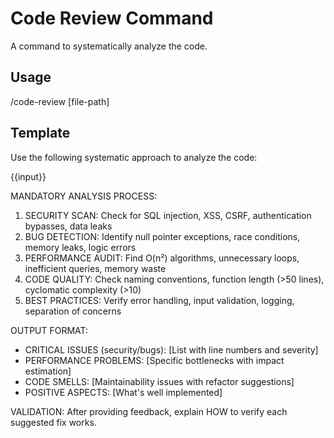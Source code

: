 # Code Review Command

A command to systematically analyze the code.

## Usage
/code-review [file-path]

## Template
Use the following systematic approach to analyze the code:

{{input}}

MANDATORY ANALYSIS PROCESS:
1. SECURITY SCAN: Check for SQL injection, XSS, CSRF, authentication bypasses, data leaks
2. BUG DETECTION: Identify null pointer exceptions, race conditions, memory leaks, logic errors
3. PERFORMANCE AUDIT: Find O(n²) algorithms, unnecessary loops, inefficient queries, memory waste
4. CODE QUALITY: Check naming conventions, function length (>50 lines), cyclomatic complexity (>10)
5. BEST PRACTICES: Verify error handling, input validation, logging, separation of concerns

OUTPUT FORMAT:
- CRITICAL ISSUES (security/bugs): [List with line numbers and severity]
- PERFORMANCE PROBLEMS: [Specific bottlenecks with impact estimation]
- CODE SMELLS: [Maintainability issues with refactor suggestions]
- POSITIVE ASPECTS: [What's well implemented]

VALIDATION: After providing feedback, explain HOW to verify each suggested fix works.